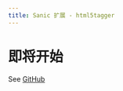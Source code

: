 ```yaml
---
title: Sanic 扩展 - html5tagger
---
```


# 即将开始

See [GitHub](https://github.com/sanic-org/html5tagger/)
